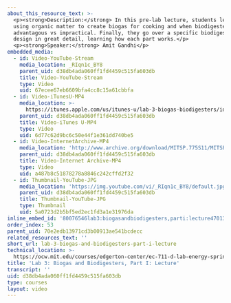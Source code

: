 ```yaml
---
about_this_resource_text: >-
  <p><strong>Description:</strong> In this pre-lab lecture, students learn about
  using organic matter to create biogas for cooking and when biodigesters are
  advantagous vs impractical. Finally, they go over a specific biodigester
  design in great detail, learning how each part works.</p>
  <p><strong>Speaker:</strong> Amit Gandhi</p>
embedded_media:
  - id: Video-YouTube-Stream
    media_location: _RIqn1c_BY8
    parent_uid: d38db4ada060ff1fd4459c515fa603db
    title: Video-YouTube-Stream
    type: Video
    uid: 67ecee67eb6609bfa4cc8c15a61cbbfa
  - id: Video-iTunesU-MP4
    media_location: >-
      https://itunes.apple.com/us/itunes-u/lab-3-biogas-biodigesters/id591211144?i=136606452
    parent_uid: d38db4ada060ff1fd4459c515fa603db
    title: Video-iTunes U-MP4
    type: Video
    uid: 6d77c62d9bc6c50e44f1e361dd740be5
  - id: Video-InternetArchive-MP4
    media_location: 'http://www.archive.org/download/MITSP.775S11/MITSP_775S11lab03-1_300k.mp4'
    parent_uid: d38db4ada060ff1fd4459c515fa603db
    title: Video-Internet Archive-MP4
    type: Video
    uid: a487b8c51878278a8846c242cffd2f32
  - id: Thumbnail-YouTube-JPG
    media_location: 'https://img.youtube.com/vi/_RIqn1c_BY8/default.jpg'
    parent_uid: d38db4ada060ff1fd4459c515fa603db
    title: Thumbnail-YouTube-JPG
    type: Thumbnail
    uid: 5a0723d2b5bf5ed2ec1fd3a1e31976da
inline_embed_id: '80076546lab3:biogasandbiodigesters,parti:lecture47013775'
order_index: 53
parent_uid: 70e2edb13971cd3b00913ae541bcdecc
related_resources_text: ''
short_url: lab-3-biogas-and-biodigesters-part-i-lecture
technical_location: >-
  https://ocw.mit.edu/courses/edgerton-center/ec-711-d-lab-energy-spring-2011/lighting-biogas/lab-3-biogas-and-biodigesters-part-i-lecture
title: 'Lab 3: Biogas and Biodigesters, Part I: Lecture'
transcript: ''
uid: d38db4ada060ff1fd4459c515fa603db
type: courses
layout: video
---
```

